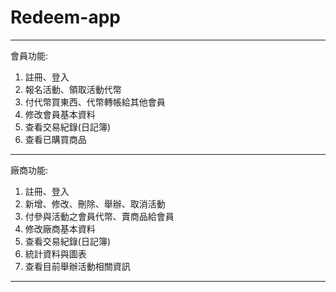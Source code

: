 # Redeem-app
----------
會員功能:
1. 註冊、登入
2. 報名活動、領取活動代幣
3. 付代幣買東西、代幣轉帳給其他會員
4. 修改會員基本資料
5. 查看交易紀錄(日記簿)
6. 查看已購買商品
-----------
廠商功能:
1. 註冊、登入
2. 新增、修改、刪除、舉辦、取消活動
3. 付參與活動之會員代幣、賣商品給會員
4. 修改廠商基本資料
5. 查看交易紀錄(日記簿)
6. 統計資料與圖表
7. 查看目前舉辦活動相關資訊

-----------
